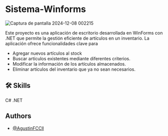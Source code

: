 # Sistema-Winforms

![Captura de pantalla 2024-12-08 002215](https://github.com/user-attachments/assets/1eb57ad6-d837-4611-abf4-68ec2c73a53d)


<p>Este proyecto es una aplicación de escritorio desarrollada en WinForms con .NET que permite la gestión eficiente de artículos en un inventario. La aplicación ofrece funcionalidades clave para</p>
<ul>
  <li>Agregar nuevos artículos al stock</li>
  <li>Buscar artículos existentes mediante diferentes criterios.</li>
  <li>Modificar la información de los artículos almacenados.</li>
  <li>Eliminar artículos del inventario que ya no sean necesarios.</li>
</ul>

## 🛠 Skills
C# .NET

## Authors

- [@AgustinFCCll](https://github.com/AgustinFCCll)

